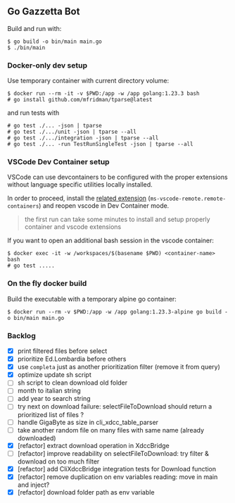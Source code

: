 ## Go Gazzetta Bot

Build and run with:

```
$ go build -o bin/main main.go
$ ./bin/main
```

### Docker-only dev setup

Use temporary container with current directory volume:

```
$ docker run --rm -it -v $PWD:/app -w /app golang:1.23.3 bash
# go install github.com/mfridman/tparse@latest
```

and run tests with
```
# go test ./... -json | tparse
# go test ./.../unit -json | tparse --all
# go test ./.../integration -json | tparse --all
# go test ./... -run TestRunSingleTest -json | tparse --all
```

### VSCode Dev Container setup

VSCode can use devcontainers to be configured with the proper extensions without language specific utilities locally installed.

In order to proceed, install the [related extension](https://marketplace.visualstudio.com/items?itemName=ms-vscode-remote.remote-containers) (`ms-vscode-remote.remote-containers`) and reopen vscode in Dev Container mode.

> the first run can take some minutes to install and setup properly container and vscode extensions

If you want to open an additional bash session in the vscode container:

```
$ docker exec -it -w /workspaces/$(basename $PWD) <container-name> bash
# go test .....
```

### On the fly docker build

Build the executable with a temporary alpine go container:

```
$ docker run --rm -v $PWD:/app -w /app golang:1.23.3-alpine go build -o bin/main main.go
```

### Backlog

- [x] print filtered files before select
- [x] prioritize Ed.Lombardia before others
- [x] use `completa` just as another prioritization filter (remove it from query)
- [x] optimize update sh script
- [ ] sh script to clean download old folder
- [ ] month to italian string
- [ ] add year to search string
- [ ] try next on download failure: selectFileToDownload should return a prioritized list of files ?
- [ ] handle GigaByte as size in cli_xdcc_table_parser
- [ ] take another random file on many files with same name (already downloaded)
- [x] [refactor] extract download operation in XdccBridge
- [ ] [refactor] improve readability on selectFileToDownload: try filter & download on too much filter
- [x] [refactor] add CliXdccBridge integration tests for Download function
- [x] [refactor] remove duplication on env variables reading: move in main and inject?
- [x] [refactor] download folder path as env variable
